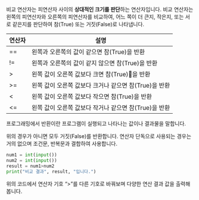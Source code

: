 비교 연산자는 피연산자 사이의 **상대적인 크기를 판단**하는 연산자입니다. 비교 연산자는 왼쪽의 피연산자와 오른쪽의 피연산자를 비교하여, 어느 쪽이 더 큰지, 작은지, 또는 서로 같은지를 판단하여 참(True) 또는 거짓(False)로 나타냅니다.

| **연산자** | **설명**                                          |
| ---------- | ------------------------------------------------- |
| ==         | 왼쪽과 오른쪽의 값이 같으면 참(True)을 반환           |
| !=         | 왼쪽과 오른쪽의 값이 같지 않으면 참(True)을 반환      |
| >          | 왼쪽 값이 오른쪽 값보다 크면 참(True)을 반환          |
| >=         | 왼쪽 값이 오른쪽 값보다 크거나 같으면 참(True)을 반환 |
| <          | 왼쪽 값이 오른쪽 값보다 작으면 참(True)을 반환        |
| <=         | 왼쪽 값이 오른쪽 값보다 작거나 같으면 참(True)을 반환 |

프로그래밍에서 반환이란 프로그램이 실행되고 나타나는 값이나 결과물을 말합니다.

위의 경우가 아니면 모두 거짓(False)를 반환합니다. 연산자 단독으로 사용되는 경우는 거의 없으며 조건문, 반복문과 결합하여 사용합니다.

```Python
num1 = int(input())
num2 = int(input())
result = num1>num2
print("비교 결과", result, "입니다.")
```
위의 코드에서 연산자 기호 “>”를 다른 기호로 바꿔보며 다양한 연산 결과 값을 출력해봅니다.